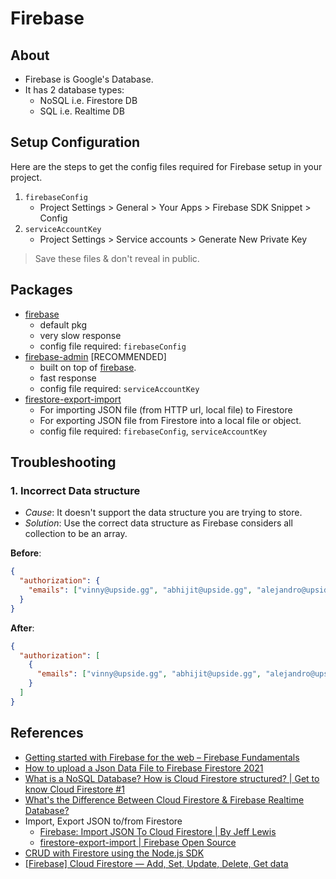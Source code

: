 # Firebase

## About

- Firebase is Google's Database.
- It has 2 database types:
  - NoSQL i.e. Firestore DB
  - SQL i.e. Realtime DB

## Setup Configuration

Here are the steps to get the config files required for Firebase setup in your project.

1. `firebaseConfig`
   - Project Settings > General > Your Apps > Firebase SDK Snippet > Config
2. `serviceAccountKey`
   - Project Settings > Service accounts > Generate New Private Key

> Save these files & don't reveal in public.

## Packages

- [firebase](https://www.npmjs.com/package/firebase)
  - default pkg
  - very slow response
  - config file required: `firebaseConfig`
- [firebase-admin](https://www.npmjs.com/package/firebase-admin) [RECOMMENDED]
  - built on top of [firebase](https://www.npmjs.com/package/firebase).
  - fast response
  - config file required: `serviceAccountKey`
- [firestore-export-import](https://www.npmjs.com/package/firestore-export-import)
  - For importing JSON file (from HTTP url, local file) to Firestore
  - For exporting JSON file from Firestore into a local file or object.
  - config file required: `firebaseConfig`, `serviceAccountKey`

## Troubleshooting

### 1. Incorrect Data structure

- _Cause_: It doesn't support the data structure you are trying to store.
- _Solution_: Use the correct data structure as Firebase considers all collection to be an array.

**Before**:

```json
{
  "authorization": {
    "emails": ["vinny@upside.gg", "abhijit@upside.gg", "alejandro@upside.gg"]
  }
}
```

**After**:

```json
{
  "authorization": [
    {
      "emails": ["vinny@upside.gg", "abhijit@upside.gg", "alejandro@upside.gg"]
    }
  ]
}
```

## References

- [Getting started with Firebase for the web – Firebase Fundamentals](https://www.youtube.com/watch?v=rQvOAnNvcNQ)
- [How to upload a Json Data File to Firebase Firestore 2021](https://www.youtube.com/watch?v=I11O0UVp8PQ)
- [What is a NoSQL Database? How is Cloud Firestore structured? | Get to know Cloud Firestore #1](https://www.youtube.com/watch?v=v_hR4K4auoQ)
- [What's the Difference Between Cloud Firestore & Firebase Realtime Database?](https://www.youtube.com/watch?v=KeIx-mArUck)
- Import, Export JSON to/from Firestore
  - [Firebase: Import JSON To Cloud Firestore | By Jeff Lewis](https://levelup.gitconnected.com/firebase-import-json-to-firestore-ed6a4adc2b57)
  - [firestore-export-import | Firebase Open Source](https://firebaseopensource.com/projects/dalenguyen/firestore-backup-restore/)
- [CRUD with Firestore using the Node.js SDK](https://dev.to/retool/crud-with-firestore-using-the-node-js-sdk-anp)
- [[Firebase] Cloud Firestore — Add, Set, Update, Delete, Get data](https://saveyourtime.medium.com/firebase-cloud-firestore-add-set-update-delete-get-data-6da566513b1b)
